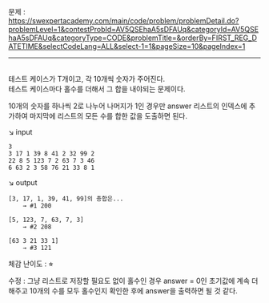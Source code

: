 문제 :  
https://swexpertacademy.com/main/code/problem/problemDetail.do?problemLevel=1&contestProbId=AV5QSEhaA5sDFAUq&categoryId=AV5QSEhaA5sDFAUq&categoryType=CODE&problemTitle=&orderBy=FIRST_REG_DATETIME&selectCodeLang=ALL&select-1=1&pageSize=10&pageIndex=1

---

&nbsp;  
테스트 케이스가 T개이고, 각 10개씩 숫자가 주어진다.  
테스트 케이스마다 홀수를 더해서 그 합을 내야되는 문제이다.

10개의 숫자를 하나씩 2로 나누어 나머지가 1인 경우만 answer 리스트의 인덱스에 추가하여 마지막에 리스트의 모든 수를 합한 값을 도출하면 된다.

↘︎ input

```
3
3 17 1 39 8 41 2 32 99 2
22 8 5 123 7 2 63 7 3 46
6 63 2 3 58 76 21 33 8 1
```

↘︎ output

```
[3, 17, 1, 39, 41, 99]의 총합은...
    → #1 200

[5, 123, 7, 63, 7, 3]
    → #2 208

[63 3 21 33 1]
    → #3 121
```

체감 난이도 : ⭐︎

수정 : 그냥 리스트로 저장할 필요도 없이 홀수인 경우 answer = 0인 초기값에 계속 더해주고 10개의 수를 모두 홀수인지 확인한 후에 answer을 출력하면 될 것 같다.
